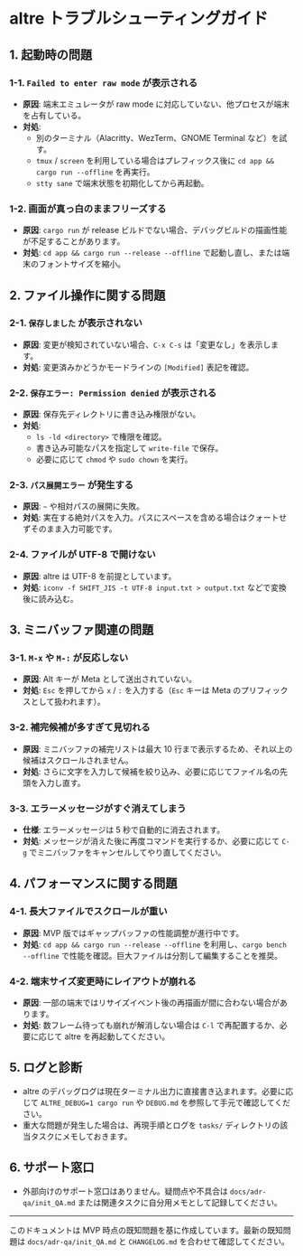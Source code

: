 # altre トラブルシューティングガイド

## 1. 起動時の問題
### 1-1. `Failed to enter raw mode` が表示される
- **原因**: 端末エミュレータが raw mode に対応していない、他プロセスが端末を占有している。
- **対処**:
  - 別のターミナル（Alacritty、WezTerm、GNOME Terminal など）を試す。
  - `tmux` / `screen` を利用している場合はプレフィックス後に `cd app && cargo run --offline` を再実行。
  - `stty sane` で端末状態を初期化してから再起動。

### 1-2. 画面が真っ白のままフリーズする
- **原因**: `cargo run` が release ビルドでない場合、デバッグビルドの描画性能が不足することがあります。
- **対処**: `cd app && cargo run --release --offline` で起動し直し、または端末のフォントサイズを縮小。

## 2. ファイル操作に関する問題
### 2-1. `保存しました` が表示されない
- **原因**: 変更が検知されていない場合、`C-x C-s` は「変更なし」を表示します。
- **対処**: 変更済みかどうかモードラインの `[Modified]` 表記を確認。

### 2-2. `保存エラー: Permission denied` が表示される
- **原因**: 保存先ディレクトリに書き込み権限がない。
- **対処**:
  - `ls -ld <directory>` で権限を確認。
  - 書き込み可能なパスを指定して `write-file` で保存。
  - 必要に応じて `chmod` や `sudo chown` を実行。

### 2-3. `パス展開エラー` が発生する
- **原因**: `~` や相対パスの展開に失敗。
- **対処**: 実在する絶対パスを入力。パスにスペースを含める場合はクォートせずそのまま入力可能です。

### 2-4. ファイルが UTF-8 で開けない
- **原因**: altre は UTF-8 を前提としています。
- **対処**: `iconv -f SHIFT_JIS -t UTF-8 input.txt > output.txt` などで変換後に読み込む。

## 3. ミニバッファ関連の問題
### 3-1. `M-x` や `M-:` が反応しない
- **原因**: Alt キーが Meta として送出されていない。
- **対処**: `Esc` を押してから `x` / `:` を入力する（`Esc` キーは Meta のプリフィックスとして扱われます）。

### 3-2. 補完候補が多すぎて見切れる
- **原因**: ミニバッファの補完リストは最大 10 行まで表示するため、それ以上の候補はスクロールされません。
- **対処**: さらに文字を入力して候補を絞り込み、必要に応じてファイル名の先頭を入力し直す。

### 3-3. エラーメッセージがすぐ消えてしまう
- **仕様**: エラーメッセージは 5 秒で自動的に消去されます。
- **対処**: メッセージが消えた後に再度コマンドを実行するか、必要に応じて `C-g` でミニバッファをキャンセルしてやり直してください。

## 4. パフォーマンスに関する問題
### 4-1. 長大ファイルでスクロールが重い
- **原因**: MVP 版ではギャップバッファの性能調整が進行中です。
- **対処**: `cd app && cargo run --release --offline` を利用し、`cargo bench --offline` で性能を確認。巨大ファイルは分割して編集することを推奨。

### 4-2. 端末サイズ変更時にレイアウトが崩れる
- **原因**: 一部の端末ではリサイズイベント後の再描画が間に合わない場合があります。
- **対処**: 数フレーム待っても崩れが解消しない場合は `C-l` で再配置するか、必要に応じて altre を再起動してください。

## 5. ログと診断
- altre のデバッグログは現在ターミナル出力に直接書き込まれます。必要に応じて `ALTRE_DEBUG=1 cargo run` や `DEBUG.md` を参照して手元で確認してください。
- 重大な問題が発生した場合は、再現手順とログを `tasks/` ディレクトリの該当タスクにメモしておきます。

## 6. サポート窓口
- 外部向けのサポート窓口はありません。疑問点や不具合は `docs/adr-qa/init_QA.md` または関連タスクに自分用メモとして記録してください。

---
このドキュメントは MVP 時点の既知問題を基に作成しています。最新の既知問題は `docs/adr-qa/init_QA.md` と `CHANGELOG.md` を合わせて確認してください。
